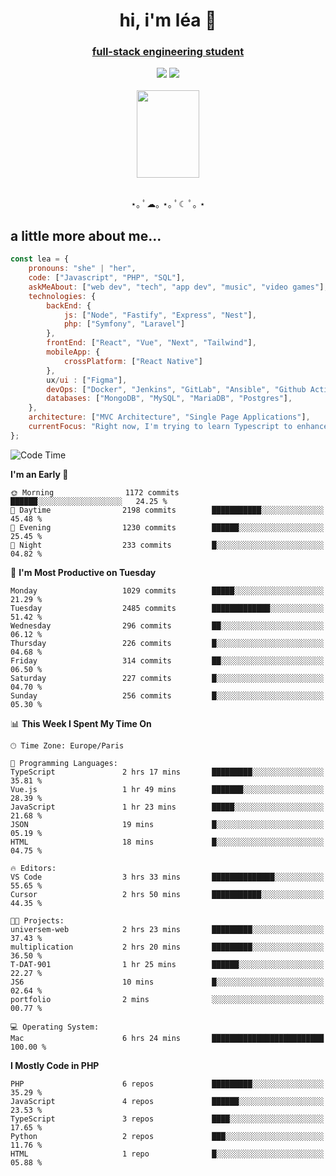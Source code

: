 <h1 align="center">hi, i'm léa 🌙</h1>
<h3 align="center"><ins>full-stack engineering student</ins></h3>  
<div align="center">
  <a href="https://www.linkedin.com/in/lea-reiter22/"><img src="https://img.shields.io/badge/LinkedIn-0077B5?style=for-the-badge&logo=linkedin&logoColor=white"/></a>
  <a href="mailto:lea.reiter@outlook.fr"><img src="https://img.shields.io/badge/Contact-2A2A2A?style=for-the-badge&logo=minutemailer&logoColor=white"/></a>
</div>
<br>
  <div align="center">  <img src="https://github.com/xmnchild/xmnchild/blob/main/1702415560_StardewValleyHappyGreyCat.png" height="140" width="100"/>
</div>
<br>
  <p align="center">
                 ⋆｡ ﾟ☁︎｡ ⋆｡ ﾟ☾ ﾟ｡ ⋆
  </p>
  <h2>a little more about me...</h2>
  
```js
const lea = {
    pronouns: "she" | "her",
    code: ["Javascript", "PHP", "SQL"],
    askMeAbout: ["web dev", "tech", "app dev", "music", "video games"],
    technologies: {
        backEnd: {
            js: ["Node", "Fastify", "Express", "Nest"],
            php: ["Symfony", "Laravel"]
        },
        frontEnd: ["React", "Vue", "Next", "Tailwind"],
        mobileApp: {
            crossPlatform: ["React Native"]
        },
        ux/ui : ["Figma"],
        devOps: ["Docker", "Jenkins", "GitLab", "Ansible", "Github Actions"],
        databases: ["MongoDB", "MySQL", "MariaDB", "Postgres"],
    },
    architecture: ["MVC Architecture", "Single Page Applications"],
    currentFocus: "Right now, I'm trying to learn Typescript to enhance my Javascript development.",
};
```
<!--START_SECTION:waka-->
![Code Time](http://img.shields.io/badge/Code%20Time-171%20hrs%2018%20mins-blue)

**I'm an Early 🐤** 

```text
🌞 Morning                1172 commits        ██████░░░░░░░░░░░░░░░░░░░   24.25 % 
🌆 Daytime                2198 commits        ███████████░░░░░░░░░░░░░░   45.48 % 
🌃 Evening                1230 commits        ██████░░░░░░░░░░░░░░░░░░░   25.45 % 
🌙 Night                  233 commits         █░░░░░░░░░░░░░░░░░░░░░░░░   04.82 % 
```
📅 **I'm Most Productive on Tuesday** 

```text
Monday                   1029 commits        █████░░░░░░░░░░░░░░░░░░░░   21.29 % 
Tuesday                  2485 commits        █████████████░░░░░░░░░░░░   51.42 % 
Wednesday                296 commits         ██░░░░░░░░░░░░░░░░░░░░░░░   06.12 % 
Thursday                 226 commits         █░░░░░░░░░░░░░░░░░░░░░░░░   04.68 % 
Friday                   314 commits         ██░░░░░░░░░░░░░░░░░░░░░░░   06.50 % 
Saturday                 227 commits         █░░░░░░░░░░░░░░░░░░░░░░░░   04.70 % 
Sunday                   256 commits         █░░░░░░░░░░░░░░░░░░░░░░░░   05.30 % 
```


📊 **This Week I Spent My Time On** 

```text
🕑︎ Time Zone: Europe/Paris

💬 Programming Languages: 
TypeScript               2 hrs 17 mins       █████████░░░░░░░░░░░░░░░░   35.81 % 
Vue.js                   1 hr 49 mins        ███████░░░░░░░░░░░░░░░░░░   28.39 % 
JavaScript               1 hr 23 mins        █████░░░░░░░░░░░░░░░░░░░░   21.68 % 
JSON                     19 mins             █░░░░░░░░░░░░░░░░░░░░░░░░   05.19 % 
HTML                     18 mins             █░░░░░░░░░░░░░░░░░░░░░░░░   04.75 % 

🔥 Editors: 
VS Code                  3 hrs 33 mins       ██████████████░░░░░░░░░░░   55.65 % 
Cursor                   2 hrs 50 mins       ███████████░░░░░░░░░░░░░░   44.35 % 

🐱‍💻 Projects: 
universem-web            2 hrs 23 mins       █████████░░░░░░░░░░░░░░░░   37.43 % 
multiplication           2 hrs 20 mins       █████████░░░░░░░░░░░░░░░░   36.50 % 
T-DAT-901                1 hr 25 mins        ██████░░░░░░░░░░░░░░░░░░░   22.27 % 
JS6                      10 mins             █░░░░░░░░░░░░░░░░░░░░░░░░   02.64 % 
portfolio                2 mins              ░░░░░░░░░░░░░░░░░░░░░░░░░   00.77 % 

💻 Operating System: 
Mac                      6 hrs 24 mins       █████████████████████████   100.00 % 
```

**I Mostly Code in PHP** 

```text
PHP                      6 repos             █████████░░░░░░░░░░░░░░░░   35.29 % 
JavaScript               4 repos             ██████░░░░░░░░░░░░░░░░░░░   23.53 % 
TypeScript               3 repos             ████░░░░░░░░░░░░░░░░░░░░░   17.65 % 
Python                   2 repos             ███░░░░░░░░░░░░░░░░░░░░░░   11.76 % 
HTML                     1 repo              █░░░░░░░░░░░░░░░░░░░░░░░░   05.88 % 
```




<!--END_SECTION:waka-->
